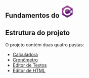 ## Fundamentos do <a href="https://balta.io/" target="_blank" rel="noreferrer"> <img src="https://raw.githubusercontent.com/devicons/devicon/master/icons/csharp/csharp-original.svg" alt="csharp" width="40" height="40"/> </a> 


## Estrutura do projeto

O projeto contém duas quatro pastas:

- [Calculadora](https://github.com/isahonorato/Balta-Fundamentos-Csharp/tree/main/Calculadora/ConsoleApp1) 
- [Cronômetro](https://github.com/isahonorato/Balta-Fundamentos-Csharp/tree/main/Cronometro/Cronometro) 
- [Editor de Textos](https://github.com/isahonorato/Balta-Fundamentos-Csharp/tree/main/EditorTxt/Editor) 
- [Editor de HTML](https://github.com/isahonorato/Balta-Fundamentos-Csharp/tree/main/Editor%20HTML) 